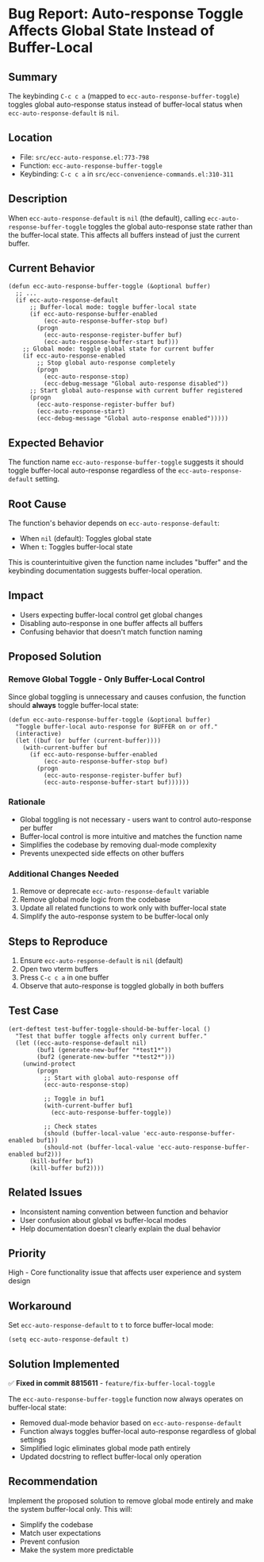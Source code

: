 <!-- Bug Report: C-c c a toggles global status instead of buffer-local status -->
<!-- Author: ywatanabe -->
<!-- Date: 2025-05-26 -->
<!-- Status: Solved -->

# Bug Report: Auto-response Toggle Affects Global State Instead of Buffer-Local

## Summary
The keybinding `C-c c a` (mapped to `ecc-auto-response-buffer-toggle`) toggles global auto-response status instead of buffer-local status when `ecc-auto-response-default` is `nil`.

## Location
- File: `src/ecc-auto-response.el:773-798`
- Function: `ecc-auto-response-buffer-toggle`
- Keybinding: `C-c c a` in `src/ecc-convenience-commands.el:310-311`

## Description
When `ecc-auto-response-default` is `nil` (the default), calling `ecc-auto-response-buffer-toggle` toggles the global auto-response state rather than the buffer-local state. This affects all buffers instead of just the current buffer.

## Current Behavior
```elisp
(defun ecc-auto-response-buffer-toggle (&optional buffer)
  ;; ...
  (if ecc-auto-response-default
      ;; Buffer-local mode: toggle buffer-local state
      (if ecc-auto-response-buffer-enabled
          (ecc-auto-response-buffer-stop buf)
        (progn
          (ecc-auto-response-register-buffer buf)
          (ecc-auto-response-buffer-start buf)))
    ;; Global mode: toggle global state for current buffer
    (if ecc-auto-response-enabled
        ;; Stop global auto-response completely
        (progn
          (ecc-auto-response-stop)
          (ecc-debug-message "Global auto-response disabled"))
      ;; Start global auto-response with current buffer registered
      (progn
        (ecc-auto-response-register-buffer buf)
        (ecc-auto-response-start)
        (ecc-debug-message "Global auto-response enabled")))))
```

## Expected Behavior
The function name `ecc-auto-response-buffer-toggle` suggests it should toggle buffer-local auto-response regardless of the `ecc-auto-response-default` setting.

## Root Cause
The function's behavior depends on `ecc-auto-response-default`:
- When `nil` (default): Toggles global state
- When `t`: Toggles buffer-local state

This is counterintuitive given the function name includes "buffer" and the keybinding documentation suggests buffer-local operation.

## Impact
- Users expecting buffer-local control get global changes
- Disabling auto-response in one buffer affects all buffers
- Confusing behavior that doesn't match function naming

## Proposed Solution

### Remove Global Toggle - Only Buffer-Local Control
Since global toggling is unnecessary and causes confusion, the function should **always** toggle buffer-local state:

```elisp
(defun ecc-auto-response-buffer-toggle (&optional buffer)
  "Toggle buffer-local auto-response for BUFFER on or off."
  (interactive)
  (let ((buf (or buffer (current-buffer))))
    (with-current-buffer buf
      (if ecc-auto-response-buffer-enabled
          (ecc-auto-response-buffer-stop buf)
        (progn
          (ecc-auto-response-register-buffer buf)
          (ecc-auto-response-buffer-start buf))))))
```

### Rationale
- Global toggling is not necessary - users want to control auto-response per buffer
- Buffer-local control is more intuitive and matches the function name
- Simplifies the codebase by removing dual-mode complexity
- Prevents unexpected side effects on other buffers

### Additional Changes Needed
1. Remove or deprecate `ecc-auto-response-default` variable
2. Remove global mode logic from the codebase
3. Update all related functions to work only with buffer-local state
4. Simplify the auto-response system to be buffer-local only

## Steps to Reproduce
1. Ensure `ecc-auto-response-default` is `nil` (default)
2. Open two vterm buffers
3. Press `C-c c a` in one buffer
4. Observe that auto-response is toggled globally in both buffers

## Test Case
```elisp
(ert-deftest test-buffer-toggle-should-be-buffer-local ()
  "Test that buffer toggle affects only current buffer."
  (let ((ecc-auto-response-default nil)
        (buf1 (generate-new-buffer "*test1*"))
        (buf2 (generate-new-buffer "*test2*")))
    (unwind-protect
        (progn
          ;; Start with global auto-response off
          (ecc-auto-response-stop)
          
          ;; Toggle in buf1
          (with-current-buffer buf1
            (ecc-auto-response-buffer-toggle))
          
          ;; Check states
          (should (buffer-local-value 'ecc-auto-response-buffer-enabled buf1))
          (should-not (buffer-local-value 'ecc-auto-response-buffer-enabled buf2)))
      (kill-buffer buf1)
      (kill-buffer buf2))))
```

## Related Issues
- Inconsistent naming convention between function and behavior
- User confusion about global vs buffer-local modes
- Help documentation doesn't clearly explain the dual behavior

## Priority
High - Core functionality issue that affects user experience and system design

## Workaround
Set `ecc-auto-response-default` to `t` to force buffer-local mode:
```elisp
(setq ecc-auto-response-default t)
```

## Solution Implemented
✅ **Fixed in commit 8815611** - `feature/fix-buffer-local-toggle`

The `ecc-auto-response-buffer-toggle` function now always operates on buffer-local state:
- Removed dual-mode behavior based on `ecc-auto-response-default`
- Function always toggles buffer-local auto-response regardless of global settings
- Simplified logic eliminates global mode path entirely
- Updated docstring to reflect buffer-local only operation

## Recommendation
Implement the proposed solution to remove global mode entirely and make the system buffer-local only. This will:
- Simplify the codebase
- Match user expectations  
- Prevent confusion
- Make the system more predictable